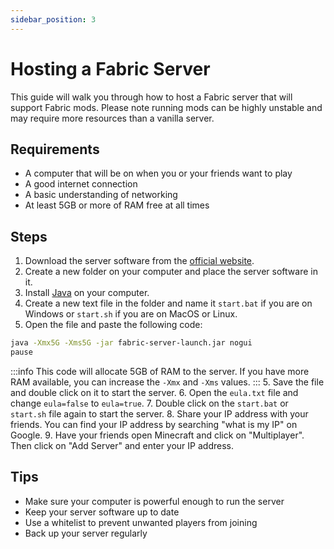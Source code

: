 ```yaml
---
sidebar_position: 3
---
```


# Hosting a Fabric Server
This guide will walk you through how to host a Fabric server that will support Fabric mods. Please note running mods can be highly unstable and may require more resources than a vanilla server.

## Requirements
- A computer that will be on when you or your friends want to play
- A good internet connection
- A basic understanding of networking
- At least 5GB or more of RAM free at all times

## Steps
1. Download the server software from the [official website](https://fabricmc.net/use/server/).
2. Create a new folder on your computer and place the server software in it.
3. Install [Java](/installing-java) on your computer.
3. Create a new text file in the folder and name it `start.bat` if you are on Windows or `start.sh` if you are on MacOS or Linux.
4. Open the file and paste the following code:
```bash
java -Xmx5G -Xms5G -jar fabric-server-launch.jar nogui
pause
```
:::info
This code will allocate 5GB of RAM to the server. If you have more RAM available, you can increase the `-Xmx` and `-Xms` values.
:::
5. Save the file and double click on it to start the server.
6. Open the `eula.txt` file and change `eula=false` to `eula=true`.
7. Double click on the `start.bat` or `start.sh` file again to start the server.
8. Share your IP address with your friends. You can find your IP address by searching "what is my IP" on Google.
9. Have your friends open Minecraft and click on "Multiplayer". Then click on "Add Server" and enter your IP address.

## Tips
- Make sure your computer is powerful enough to run the server
- Keep your server software up to date
- Use a whitelist to prevent unwanted players from joining
- Back up your server regularly